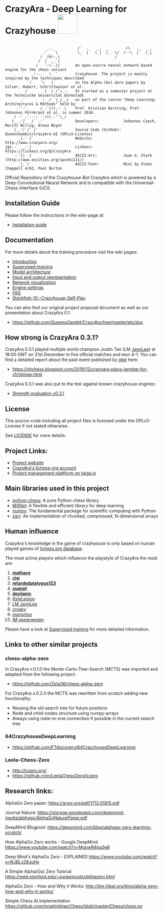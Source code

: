 
# CrazyAra - Deep Learning for Crazyhouse <img src="https://raw.githubusercontent.com/QueensGambit/CrazyAra/master/etc/media/CrazyAra_Logo.png" width="64">

                                      _                                                                      
                       _..           /   ._   _.  _        /\   ._   _.                                      
                     .' _ `\         \_  |   (_|  /_  \/  /--\  |   (_|                                      
                    /  /e)-,\                         /                                                      
                   /  |  ,_ |                                                                                
                  /   '-(-.)/       An open-source neural network based engine for the chess variant         
                .'--.   \  `        Crazyhouse. The project is mainly inspired by the techniques described   
               /    `\   |          in the Alpha-(Go)-Zero papers by Silver, Hubert, Schrittwieser et al.    
             /`       |  / /`\.-.   It started as a semester project at the Technische Universität Darmstadt 
           .'        ;  /  \_/__/   as part of the course "Deep Learning: Architectures & Methods" held by   
         .'`-'_     /_.'))).-` \    Prof. Kristian Kersting, Prof. Johannes Fürnkranz et al. in summer 2018. 
        / -'_.'---;`'-))).-'`\_/                                                                             
       (__.'/   /` .'`              Developers:           Johannes Czech, Moritz Willig, Alena Beyer  
        (_.'/ /` /`                 Source Code (GitHub): QueensGambit/CrazyAra-AI (GPLv3-License)            
          _|.' /`                   Website:              http://www.crazyara.org/                           
    jgs.-` __.'|                    Lichess:              https://lichess.org/@/CrazyAra                           
        .-'||  |                    ASCII-Art:            Joan G. Stark (http://www.oocities.org/spunk1111/)                  
           \_`/                     ASCII-Font:           Mini by Glenn Chappell 4/93, Paul Burton           
                                               
                                    
Official Repository of the Crazyhouse-Bot CrazyAra which is powered by a Deep Convolutional Neural Network and is compatible with the Universial-Chess-Interface (UCI).


## Installation Guide
Please follow the instructions in the wiki-page at:
* [Installation guide](https://github.com/QueensGambit/CrazyAra/wiki/Installation-Guide)

## Documentation
For more details about the training procedure visit the wiki pages:
* [Introduction](https://github.com/QueensGambit/CrazyAra/wiki)
* [Supervised-training](https://github.com/QueensGambit/CrazyAra/wiki/Supervised-training)
* [Model architecture](https://github.com/QueensGambit/CrazyAra/wiki/Model-architecture)
* [Input and output representation](https://github.com/QueensGambit/CrazyAra/wiki/Input-and-output-representation)
* [Network visualization](https://github.com/QueensGambit/CrazyAra/wiki/Network-visualization)
* [Engine settings](https://github.com/QueensGambit/CrazyAra/wiki/Engine-settings)
* [FAQ](https://github.com/QueensGambit/CrazyAra/wiki/FAQ)
* [Stockfish-10:-Crazyhouse-Self-Play](https://github.com/QueensGambit/CrazyAra/wiki/Stockfish-10:-Crazyhouse-Self-Play)

You can also find our original project proposal document as well as our presentation about CrazyAra 0.1:
* https://github.com/QueensGambit/CrazyAra/tree/master/etc/doc

## How strong is CrazyAra 0.3.1?
CrazyAra 0.3.1 played multiple world champion Justin Tan (LM [JannLee](https://lichess.org/@/JannLee)) at 18:00 GMT
 on 21st December in five official matches and won 4-1.
You can find a detailed report about the past event published by [okei](https://lichess.org/@/okei) here:
* https://zhchess.blogspot.com/2018/12/crazyara-plays-jannlee-for-christmas.html

CrazyAra 0.3.1 was also put to the test against known crazyhouse engines:
* [Strength evaluation  v0.3.1](https://github.com/QueensGambit/CrazyAra/wiki/v0.3.1)

## License
This source-code including all project files is licensed under the GPLv3-License if not stated otherwise.

See [LICENSE](https://github.com/QueensGambit/CrazyAra/blob/master/LICENSE) for more details.

## Project Links:
* [Project website](http://www.crazyara.org/)
* [CrazyAra's lichess-org account](https://lichess.org/@/CrazyAra)
* [Project management plattform on taiga.io](https://tree.taiga.io/project/queensgambit-deep-learning-project-crazyhouse/)


## Main libraries used in this project
* [python-chess](https://python-chess.readthedocs.io/en/latest/index.html): A pure Python chess library
* [MXNet](https://mxnet.incubator.apache.org/): A flexible and efficient library for deep learning
* [numpy](http://www.numpy.org/): The fundamental package for scientific computing with Python
* [zarr](https://zarr.readthedocs.io/en/stable/): An implementation of chunked, compressed, N-dimensional arrays

## Human influence
CrazyAra's knowledge in the game of crazhyouse is only based on human played games of
[lichess.org database](https://database.lichess.org/).

The most active players which influence the playstyle of CrazyAra the most are:
1. [**mathace**](https://lichess.org/@/mathace)
2. [**ciw**](https://lichess.org/@/ciw)
3. [**retardedplatypus123**](https://lichess.org/@/retardedplatypus123)
4. [**xuanet**](https://lichess.org/@/xuanet)
5. [**dovijanic**](https://lichess.org/@/dovijanic)
6. [KyleLegion](https://lichess.org/@/KyleLegion)
7. [LM JannLee](https://lichess.org/@/JannLee)
8. [crosky](https://lichess.org/@/crosky)
9. [mariorton](https://lichess.org/@/mariorton)
10. [IM opperwezen](https://lichess.org/@/opperwezen)

Please have a look at [Supervised training](https://github.com/QueensGambit/CrazyAra/wiki/Supervised-training)
for more detailed information.

## Links to other similar projects

### chess-alpha-zero
In CrazyAra v.0.1.0 the Monte-Carlo-Tree-Search (MCTS) was imported and adapted from the following project: 
* https://github.com/Zeta36/chess-alpha-zero

For CrazyAra v.0.2.0 the MCTS was rewritten from scratch adding new functionality:
* Reusing the old search tree for future positions
* Node and child-nodes structure using numpy-arrays
* Always using mate-in-one connection if possible in the current search tree

### 64CrazyhouseDeepLearning
* https://github.com/FTdiscovery/64CrazyhouseDeepLearning

### Leela-Chess-Zero
* http://lczero.org/
* https://github.com/LeelaChessZero/lczero

## Research links:
AlphaGo Zero paper:
https://arxiv.org/pdf/1712.01815.pdf

Journal Nature:
https://storage.googleapis.com/deepmind-media/alphago/AlphaGoNaturePaper.pdf

DeepMind Blogpost:
https://deepmind.com/blog/alphago-zero-learning-scratch/

How AlphaGo Zero works - Google DeepMind
https://www.youtube.com/watch?v=MgowR4pq3e8

Deep Mind's AlphaGo Zero - EXPLAINED
https://www.youtube.com/watch?v=NJBLx29JuHs

A Simple Alpha(Go) Zero Tutorial
https://web.stanford.edu/~surag/posts/alphazero.html

AlphaGo Zero - How and Why it Works:
http://tim.hibal.org/blog/alpha-zero-how-and-why-it-works/

Simple Chess AI implementation
https://github.com/mnahinkhan/Chess/blob/master/Chess/chess.py

